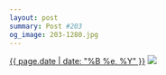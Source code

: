 ```yaml
---
layout: post
summary: Post #203
og_image: 203-1280.jpg
---
```


<p>
  <time><a href="/203">{{ page.date | date: "%B %e, %Y" }}</a></time>
  <a href="/203"><img src="{{ site.assets_url }}/203-640.jpg" srcset="{{ site.assets_url }}/203-1280.jpg 1280w, {{ site.assets_url }}/203-960.jpg 960w, {{ site.assets_url }}/203-640.jpg 640w, {{ site.assets_url }}/203-320.jpg 320w" sizes="(min-width: 700px) 50vw, calc(100vw - 2rem)" /></a>
</p>

